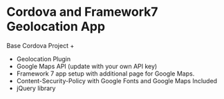 # Cordova and Framework7 Geolocation App

Base Cordova Project +
- Geolocation Plugin 
- Google Maps API (update with your own API key)
- Framework 7 app setup with additional page for Google Maps. 
- Content-Security-Policy with Google Fonts and Google Maps Included
- jQuery library
